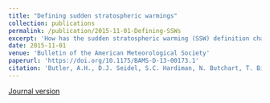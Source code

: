 ```yaml
---
title: "Defining sudden stratospheric warmings"
collection: publications
permalink: /publication/2015-11-01-Defining-SSWs
excerpt: 'How has the sudden stratospheric warming (SSW) definition changed, and how sensitive is the detection of SSWs to the definition used?'
date: 2015-11-01
venue: 'Bulletin of the American Meteorological Society'
paperurl: 'https://doi.org/10.1175/BAMS-D-13-00173.1'
citation: 'Butler, A.H., D.J. Seidel, S.C. Hardiman, N. Butchart, T. Birner, A. Match, 2015: &quot;Defining Sudden Stratospheric Warmings.&quot; <i>Bulletin of the American Meteorological Society</i>. 96, 1913–1928, https://doi.org/10.1175/BAMS-D-13-00173.1'
---
```


[Journal version](https://doi.org/10.1175/BAMS-D-13-00173.1)
